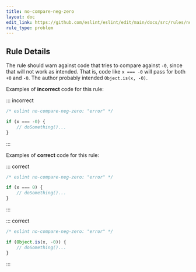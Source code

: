 ```yaml
---
title: no-compare-neg-zero
layout: doc
edit_link: https://github.com/eslint/eslint/edit/main/docs/src/rules/no-compare-neg-zero.md
rule_type: problem
---
```




## Rule Details

The rule should warn against code that tries to compare against `-0`, since that will not work as intended. That is, code like `x === -0` will pass for both `+0` and `-0`. The author probably intended `Object.is(x, -0)`.

Examples of **incorrect** code for this rule:

::: incorrect

```js
/* eslint no-compare-neg-zero: "error" */

if (x === -0) {
    // doSomething()...
}
```

:::

Examples of **correct** code for this rule:

::: correct

```js
/* eslint no-compare-neg-zero: "error" */

if (x === 0) {
    // doSomething()...
}
```

:::

::: correct

```js
/* eslint no-compare-neg-zero: "error" */

if (Object.is(x, -0)) {
    // doSomething()...
}
```

:::
